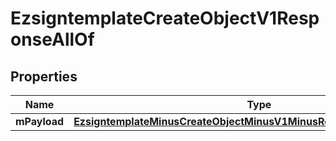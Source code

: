 
# EzsigntemplateCreateObjectV1ResponseAllOf

## Properties
Name | Type | Description | Notes
------------ | ------------- | ------------- | -------------
**mPayload** | [**EzsigntemplateMinusCreateObjectMinusV1MinusResponseMinusMPayload**](EzsigntemplateMinusCreateObjectMinusV1MinusResponseMinusMPayload.md) |  | 



